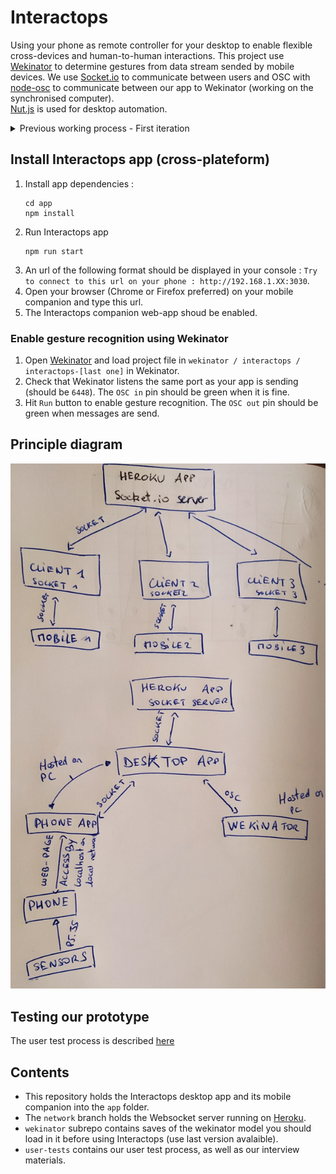 # Interactops
Using your phone as remote controller for your desktop to enable flexible cross-devices and human-to-human interactions.
This project use [Wekinator](http://www.wekinator.org/) to determine gestures from data stream sended by mobile devices.
We use [Socket.io]() to communicate between users and OSC with [node-osc](https://github.com/MylesBorins/node-osc) to communicate between our app to Wekinator (working on the synchronised computer).</br>
[Nut.js](https://github.com/nut-tree/nut.js) is used for desktop automation.

<details>
  <summary>Previous working process - First iteration</summary>
  
  > Following instructions are temporary. Example with a nodejs server isn't working well for now (only receiving), I've reused a Processing example to work on gestures for getting messages from the phone and sending to Wekinator. I can send them then to the nodejs server, but the goal is also to get data from phone on the nodejs server.

## Get data from built-in sensors on Android phone
1. Download oscHook on Android Store.
2. In the app, open menu (top right), click on ``OSC adress setup`` and enable only rotation data
3. On ``IP/ port setup``, choose the proper IP adress of your laptop and set the port on **12000**.
    > You can get your IP adress by running the script ipadress.js at the rook of the repo :
    > ```
    >    node ipadress.js
    > ```
4. Set OSC timing to 50ms.
5. Ensure that your phone and your computer are on the same network and start recording.

## Get data on laptop with Processing
1. Open the Processing sketch : ``osc_phone_to_wekinator``.
2. Ensure that you're listening the port 12000:
```java
    oscP5 = new OscP5(this,12000);
```
3. Ensure that you're sending to the port 6448 of your localhost:
```java
    myRemoteLocation = new NetAddress("127.0.1",6448);
```

## Get data on laptop with Nodejs
1. Go to the ``app`` folder and install dependecies : ``` npm install```
2. Ensure that you're listening ports 12000 (for mobile device), 12001 (for Wekinator), and sending on the 6448:
```javascript
    const dashboardHost = 3000;
    const externalDevicesHost = 12000;
    const wekinatorGetHost = 12001;
    const wekinatorSendHost = 6448;
```
> We split mobile device & wekinator inputs to avoid overloading on the port (phone should send data each 50ms). 
3. Run the desktop app and open the gestures dashboard in your browser : ``localhost:3000``:
```
    npm run start
```

## Run models on Wekinator
1. Open the project in ``wekinator / interactops`` in Wekinator.
2. Ensure that it is listening the port 6448 ( View > OSC receiver status > port & start listening)
3. Ensure that it is sending messages on port 12001 (View > OSC outputs)
4. On the main window, if you're alreading sending data on the port, the pin OSC in should be green.
5. If so, you can train new models (each line of the **gestures** array) : 
    - click on ``+`` as near as possible of your gesture. The number of examples should increase of one on the right.
    - click on ``-`` to remove the last record
    - Around 15-20 trainings should be enough to start
    - Always train a blank model because Wekinator always compare all of the recorded models which one is the nearest one. This blank one will serve to get undesirables values
6. When yours models are trained, you can ``Run`` your project and check that yours gestures are recognized.
7. You can define the threshold match with the slider on the bottom side of the window to allow easy gesture recognition without getting too much noise.

> For further explanations of how Wekinator works, check their explanations : [Wekinator wiki](http://www.wekinator.org/detailed-instructions/). Check the **Time warping** section (for recording data variance in time).


## Remote desktop control using Nut.js

> Nut-js need different setup according to your OS, please follow the instructions of the official documentation before start.

Official documentations here : [Nut.js](https://github.com/nut-tree/nut.js)

A test example has been proved on Fedora 32 (Unix), holded in the folder ``desktop-control``.

```
cd desktop-control
npm install
node index.js
```


### Documentation of Nut.js

- [Keys](https://nut-tree.github.io/nut.js/enums/key.html)
</details>

## Install Interactops app (cross-plateform)
1. Install app dependencies : 
    ```
    cd app
    npm install
    ```
2. Run Interactops app
    ```
    npm run start
    ```
3. An url of the following format should be displayed in your console :
``Try to connect to this url on your phone : http://192.168.1.XX:3030``.
4. Open your browser (Chrome or Firefox preferred) on your mobile companion and type this url.
5. The Interactops companion web-app shoud be enabled.

### Enable gesture recognition using Wekinator
1. Open [Wekinator](http://www.wekinator.org/) and load project file in ``wekinator / interactops / interactops-[last one]`` in Wekinator.
2. Check that Wekinator listens the same port as your app is sending (should be ``6448``). The ``OSC in`` pin should be green when it is fine.
3. Hit ``Run`` button to enable gesture recognition. The ``OSC out`` pin should be green when messages are send.


## Principle diagram
![principle diagram](./vendors/img/principle_diagram.jpg)

## Testing our prototype 
The user test process is described [here](./user-tests/user-test_script.md)

## Contents
- This repository holds the Interactops desktop app and its mobile companion into the ``app`` folder.
- The ``network`` branch holds the Websocket server running on [Heroku](https://interactops.herokuapp.com).
- ``wekinator`` subrepo contains saves of the wekinator model you should load in it before using Interactops (use last version avalaible).
- ``user-tests`` contains our user test process, as well as our interview materials.